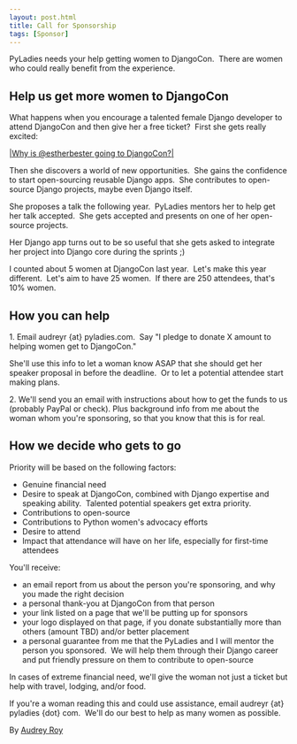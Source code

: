 ```yaml
---
layout: post.html
title: Call for Sponsorship
tags: [Sponsor]
---
```



PyLadies needs your help getting women to DjangoCon.  There are women who could really benefit from the experience.

Help us get more women to DjangoCon
-----------------------------------

What happens when you encourage a talented female Django developer to attend DjangoCon and then give her a free ticket?  First she gets really excited:

[|Why is @estherbester going to DjangoCon?|](http://www.flickr.com/photos/pyladies/5888664375/)

Then she discovers a world of new opportunities.  She gains the confidence to start open-sourcing reusable Django apps.  She contributes to open-source Django projects, maybe even Django itself.

She proposes a talk the following year.  PyLadies mentors her to help get her talk accepted.  She gets accepted and presents on one of her open-source projects.

Her Django app turns out to be so useful that she gets asked to integrate her project into Django core during the sprints ;)

I counted about 5 women at DjangoCon last year.  Let's make this year different.  Let's aim to have 25 women.  If there are 250 attendees, that's 10% women.

How you can help
----------------

​1. Email audreyr {at} pyladies.com.  Say "I pledge to donate X amount to helping women get to DjangoCon."

She'll use this info to let a woman know ASAP that she should get her speaker proposal in before the deadline.  Or to let a potential attendee start making plans.

​2. We'll send you an email with instructions about how to get the funds to us (probably PayPal or check). Plus background info from me about the woman whom you're sponsoring, so that you know that this is for real.

How we decide who gets to go
----------------------------

Priority will be based on the following factors:

-   Genuine financial need
-   Desire to speak at DjangoCon, combined with Django expertise and
    speaking ability.  Talented potential speakers get extra priority.
-   Contributions to open-source
-   Contributions to Python women's advocacy efforts
-   Desire to attend
-   Impact that attendance will have on her life, especially for
    first-time attendees

You'll receive:

-   an email report from us about the person you're sponsoring, and why
    you made the right decision
-   a personal thank-you at DjangoCon from that person
-   your link listed on a page that we'll be putting up for sponsors
-   your logo displayed on that page, if you donate substantially more
    than others (amount TBD) and/or better placement
-   a personal guarantee from me that the PyLadies and I will mentor the
    person you sponsored.  We will help them through their Django career
    and put friendly pressure on them to contribute to open-source

In cases of extreme financial need, we'll give the woman not just a ticket but help with travel, lodging, and/or food.

If you're a woman reading this and could use assistance, email audreyr {at} pyladies {dot} com.  We'll do our best to help as many women as possible.


By [Audrey Roy](https://twitter.com/audreyr "AudreyR | Twitter")